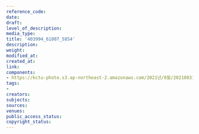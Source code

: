 ```yaml
---
reference_code: 
date: 
draft: 
level_of_description: 
media_type: 
title: '403994_61007_5854'
description: 
weight: 
modified_at: 
created_at: 
link: 
components:
- https://kctu-photo.s3.ap-northeast-2.amazonaws.com/2021년/8월/20210831_현대제철+비정규직+자회사전환+반대+시민사회종교단체+기자회견/403994_61007_5854.jpg
tags:
- 
creators: 
subjects: 
sources: 
venues: 
public_access_status: 
copyright_status: 
---
```

